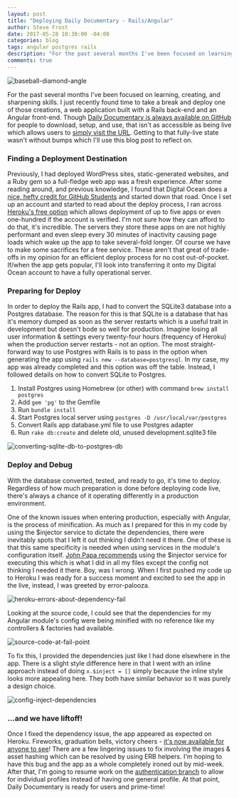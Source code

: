 ```yaml
---
layout: post
title: "Deploying Daily Documentary - Rails/Angular"
author: Steve Frost
date: 2017-05-28 10:30:00 -04:00
categories: blog
tags: angular postgres rails
description: "For the past several months I've been focused on learning, creating, and sharpening skills and just recently found time to take a break and deploy one of those creations, a web application built with a Rails back-end and an Angular front-end. Though Daily Documentary is always available on GitHub for people to download and use, that isn't as accessible as being live which allows users to simply visit the URL. Getting to that fully live state wasn't without bumps which I'll use this blog post to reflect on."
comments: true
---
```


![baseball-diamond-angle](/img/blogs/railsangularapp1.jpg)

For the past several months I've been focused on learning, creating, and sharpening skills. I just recently found time to take a break and deploy one of those creations, a web application built with a Rails back-end and an Angular front-end. Though [Daily Documentary is always available on GitHub](https://github.com/steveafrost/daily-documentary) for people to download, setup, and use, that isn't as accessible as being live which allows users to [simply visit the URL](https://daily-documentary.herokuapp.com/). Getting to that fully-live state wasn't without bumps which I'll use this blog post to reflect on.

### Finding a Deployment Destination
Previously, I had deployed WordPress sites, static-generated websites, and a Ruby gem so a full-fledge web app was a fresh experience. After some reading around, and previous knowledge, I found that Digital Ocean does a [nice, hefty credit for GitHub Students](https://education.github.com/pack) and started down that road. Once I set up an account and started to read about the deploy process, I ran across [Heroku's free option](https://www.heroku.com/free) which allows deployment of up to five apps or even one-hundred if the account is verified. I'm not sure how they can afford to do that, it's incredible. The servers they store these apps on are not highly performant and even sleep every 30 minutes of inactivity causing page loads which wake up the app to take several-fold longer. Of course we have to make some sacrifices for a free service. These aren't that great of trade-offs in my opinion for an efficient deploy process for no cost out-of-pocket. If/when the app gets popular, I'll look into transferring it onto my Digital Ocean account to have a fully operational server.

### Preparing for Deploy
In order to deploy the Rails app, I had to convert the SQLite3 database into a Postgres database. The reason for this is that SQLite is a database that has it's memory dumped as soon as the server restarts which is a useful trait in development but doesn't bode so well for production. Imagine losing all user information & settings every twenty-four hours (frequency of Heroku) when the production server restarts - not an option. The most straight-forward way to use Postgres with Rails is to pass in the option when generating the app using `rails new --database=postgresql`. In my case, my app was already completed and this option was off the table. Instead, I followed details on how to convert SQLite to Postgres.

1. Install Postgres using Homebrew (or other) with command `brew install postgres`
2. Add `gem 'pg'` to the Gemfile
3. Run `bundle install`
4. Start Postgres local server using `postgres -D /usr/local/var/postgres`
5. Convert Rails app database.yml file to use Postgres adapter
6. Run `rake db:create` and delete old, unused development.sqlite3 file

![converting-sqlite-db-to-postgres-db](/img/blogs/railsangularapp2.jpg)

### Deploy and Debug
With the database converted, tested, and ready to go, it's time to deploy. Regardless of how much preparation is done before deploying code live, there's always a chance of it operating differently in a production environment.

One of the known issues when entering production, especially with Angular, is the process of minification. As much as I prepared for this in my code by using the $injector service to dictate the dependencies, there were inevitably spots that I left it out thinking I didn't need it there. One of these is that this same specificity is needed when using services in the module's configuration itself. [John Papa recommends](https://github.com/johnpapa/angular-styleguide) using the $injector service for executing this which is what I did in all my files except the config not thinking I needed it there. Boy, was I wrong. When I first pushed my code up to Heroku I was ready for a success moment and excited to see the app in the live, instead, I was greeted by error-palooza.

![heroku-errors-about-dependency-fail](/img/blogs/railsangularapp3.jpg)

Looking at the source code, I could see that the dependencies for my Angular module's config were being minified with no reference like my controllers & factories had available.

![source-code-at-fail-point](/img/blogs/railsangularapp4.jpg)

To fix this, I provided the dependencies just like I had done elsewhere in the app. There is a slight style difference here in that I went with an inline approach instead of doing `x.$inject = []` simply because the inline style looks more appealing here. They both have similar behavior so it was purely a design choice.

![config-inject-dependencies](/img/blogs/railsangularapp5.jpg)


### ...and we have liftoff!

Once I fixed the dependency issue, the app appeared as expected on Heroku. Fireworks, graduation bells, victory cheers - [it's now available for anyone to see](https://daily-documentary.herokuapp.com/)! There are a few lingering issues to fix involving the images & asset hashing which can be resolved by using ERB helpers. I'm hoping to have this bug and the app as a whole completely ironed out by mid-week. After that, I'm going to resume work on the [authentication branch](https://github.com/steveafrost/daily-documentary/tree/authentication) to allow for individual profiles instead of having one general profile. At that point, Daily Documentary is ready for users and prime-time!
